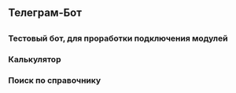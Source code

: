 ## Телеграм-Бот
## 

### Тестовый бот, для проработки подключения модулей
### Калькулятор
### Поиск по справочнику

